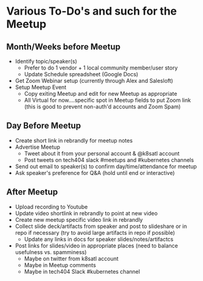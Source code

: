 # Various To-Do's and such for the Meetup

## Month/Weeks before Meetup

- Identify topic/speaker(s)
  - Prefer to do 1 vendor + 1 local community member/user story
  - Update Schedule spreadsheet (Google Docs)
- Get Zoom Webinar setup (currently through Alex and Salesloft)
- Setup Meetup Event
  - Copy exiting Meetup and edit for new Meetup as appropriate
  - All Virtual for now....specific spot in Meetup fields to put Zoom link (this is good to prevent non-auth'd accounts and Zoom Spam)

## Day Before Meetup

- Create short link in rebrandly for meetup notes
- Advertise Meetup
  - Tweet about it from your personal account & @k8satl account
  - Post tweets on tech404 slack #meetups and #kubernetes channels
- Send out email to speaker(s) to confirm day/time/attendance for meetup
- Ask speaker's preference for Q&A (hold until end or interactive)

## After Meetup

- Upload recording to Youtube
- Update video shortlink in rebrandly to point at new video
- Create new meetup specific video link in rebrandly
- Collect slide deck/artifacts from speaker and post to slideshare or in repo if necessary (try to avoid large artifacts in repo if possible)
  - Update any links in docs for speaker slides/notes/artifactcs
- Post links for slides/video in appropriate places (need to balance usefulness vs. spamminess)
  - Maybe on twitter from k8satl account
  - Maybe in Meetup comments
  - Maybe in tech404 Slack #kubernetes channel
